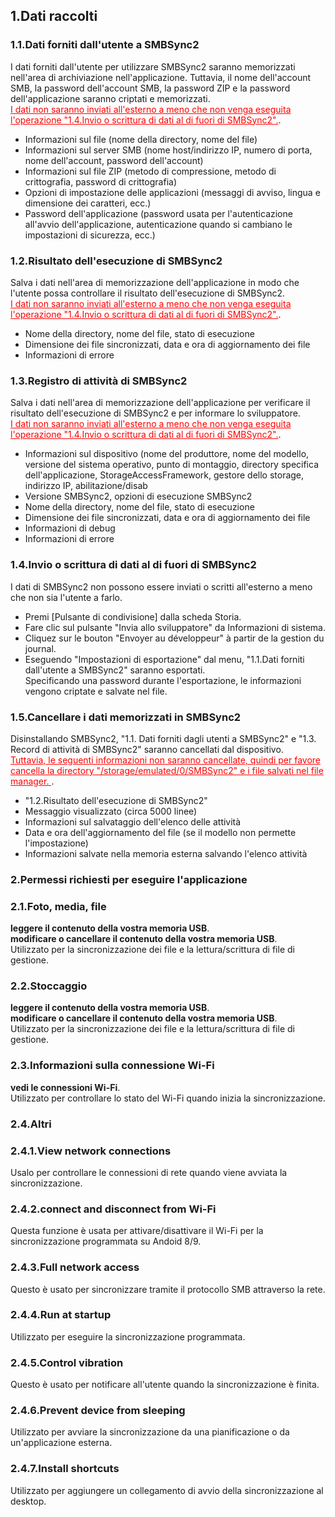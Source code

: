 ## 1.Dati raccolti<br>
### 1.1.Dati forniti dall'utente a SMBSync2<br>

I dati forniti dall'utente per utilizzare SMBSync2 saranno memorizzati nell'area di archiviazione nell'applicazione.
Tuttavia, il nome dell'account SMB, la password dell'account SMB, la password ZIP e la password dell'applicazione saranno criptati e memorizzati.<br>
<span style="color: red;"><u>I dati non saranno inviati all'esterno a meno che non venga eseguita l'operazione "1.4.Invio o scrittura di dati al di fuori di SMBSync2".</u></span>.<br>

- Informazioni sul file (nome della directory, nome del file)<br>
- Informazioni sul server SMB (nome host/indirizzo IP, numero di porta, nome dell'account, password dell'account)<br>
- Informazioni sul file ZIP (metodo di compressione, metodo di crittografia, password di crittografia)<br>
- Opzioni di impostazione delle applicazioni (messaggi di avviso, lingua e dimensione dei caratteri, ecc.)<br>
- Password dell'applicazione (password usata per l'autenticazione all'avvio dell'applicazione, autenticazione quando si cambiano le impostazioni di sicurezza, ecc.)<br>

### 1.2.Risultato dell'esecuzione di SMBSync2<br>

Salva i dati nell'area di memorizzazione dell'applicazione in modo che l'utente possa controllare il risultato dell'esecuzione di SMBSync2.<br>
<span style="color: red;"><u>I dati non saranno inviati all'esterno a meno che non venga eseguita l'operazione "1.4.Invio o scrittura di dati al di fuori di SMBSync2".</u></span>.<br>

- Nome della directory, nome del file, stato di esecuzione<br>
- Dimensione dei file sincronizzati, data e ora di aggiornamento dei file<br>
- Informazioni di errore<br>

### 1.3.Registro di attività di SMBSync2<br>

Salva i dati nell'area di memorizzazione dell'applicazione per verificare il risultato dell'esecuzione di SMBSync2 e per informare lo sviluppatore.<br>
<span style="color: red;"><u>I dati non saranno inviati all'esterno a meno che non venga eseguita l'operazione "1.4.Invio o scrittura di dati al di fuori di SMBSync2".</u></span>.<br>

- Informazioni sul dispositivo (nome del produttore, nome del modello, versione del sistema operativo, punto di montaggio, directory specifica dell'applicazione, StorageAccessFramework, gestore dello storage, indirizzo IP, abilitazione/disab<br>
- Versione SMBSync2, opzioni di esecuzione SMBSync2<br>
- Nome della directory, nome del file, stato di esecuzione<br>
- Dimensione dei file sincronizzati, data e ora di aggiornamento dei file<br>
- Informazioni di debug<br>
- Informazioni di errore<br>

### 1.4.Invio o scrittura di dati al di fuori di SMBSync2<br>

I dati di SMBSync2 non possono essere inviati o scritti all'esterno a meno che non sia l'utente a farlo.<br>

- Premi [Pulsante di condivisione] dalla scheda Storia.<br>
- Fare clic sul pulsante "Invia allo sviluppatore" da Informazioni di sistema.<br>
- Cliquez sur le bouton "Envoyer au développeur" à partir de la gestion du journal.<br>
- Eseguendo "Impostazioni di esportazione" dal menu, "1.1.Dati forniti dall'utente a SMBSync2" saranno esportati.<br>
Specificando una password durante l'esportazione, le informazioni vengono criptate e salvate nel file.<br>

### 1.5.Cancellare i dati memorizzati in SMBSync2<br>

Disinstallando SMBSync2, "1.1. Dati forniti dagli utenti a SMBSync2" e "1.3. Record di attività di SMBSync2" saranno cancellati dal dispositivo.<br>
<span style="color: red;"><u>Tuttavia, le seguenti informazioni non saranno cancellate, quindi per favore cancella la directory "/storage/emulated/0/SMBSync2" e i file salvati nel file manager. </u></span>.<br>

- "1.2.Risultato dell'esecuzione di SMBSync2"<br>
- Messaggio visualizzato (circa 5000 linee)<br>
- Informazioni sul salvataggio dell'elenco delle attività<br>
- Data e ora dell'aggiornamento del file (se il modello non permette l'impostazione)<br>
- Informazioni salvate nella memoria esterna salvando l'elenco attività<br>

### 2.Permessi richiesti per eseguire l'applicazione<br>

### 2.1.Foto, media, file<br>
**leggere il contenuto della vostra memoria USB**.<br>
**modificare o cancellare il contenuto della vostra memoria USB**.<br>
Utilizzato per la sincronizzazione dei file e la lettura/scrittura di file di gestione.<br>

### 2.2.Stoccaggio<br>
**leggere il contenuto della vostra memoria USB**.<br>
**modificare o cancellare il contenuto della vostra memoria USB**.<br>
Utilizzato per la sincronizzazione dei file e la lettura/scrittura di file di gestione.<br>

### 2.3.Informazioni sulla connessione Wi-Fi<br>
**vedi le connessioni Wi-Fi**.<br>
Utilizzato per controllare lo stato del Wi-Fi quando inizia la sincronizzazione.<br>

### 2.4.Altri<br>
### 2.4.1.View network connections<br>
Usalo per controllare le connessioni di rete quando viene avviata la sincronizzazione.<br>
### 2.4.2.connect and disconnect from Wi-Fi<br>
Questa funzione è usata per attivare/disattivare il Wi-Fi per la sincronizzazione programmata su Andoid 8/9.<br>
### 2.4.3.Full network access<br>
Questo è usato per sincronizzare tramite il protocollo SMB attraverso la rete.<br>
### 2.4.4.Run at startup<br>
Utilizzato per eseguire la sincronizzazione programmata.<br>
### 2.4.5.Control vibration<br>
Questo è usato per notificare all'utente quando la sincronizzazione è finita.<br>
### 2.4.6.Prevent device from sleeping<br>
Utilizzato per avviare la sincronizzazione da una pianificazione o da un'applicazione esterna.<br>
### 2.4.7.Install shortcuts<br>
Utilizzato per aggiungere un collegamento di avvio della sincronizzazione al desktop.<br>
